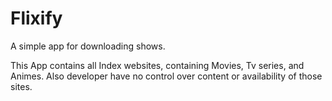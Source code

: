# Flixify
A simple app for downloading shows.

This App contains all Index websites, containing Movies, Tv series, and Animes. Also developer have no control over content or availability of those sites.
